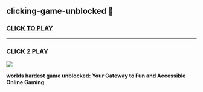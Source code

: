 
## clicking-game-unblocked 👋
<h3>
<a href="https://premium.freeplayer.one?title=clicking-game-unblocked&ref=14F">CLICK TO PLAY</a></h3>
<hr>

<h3>
<a href="https://premium.freeplayer.one?title=clicking-game-unblocked&ref=14F">CLICK 2 PLAY</a>
  
</h3>

<a href="https://premium.freeplayer.one?title=clicking-game-unblocked&ref=12F/"><img src="https://clearcache.store/games.png"></a>


**worlds hardest game unblocked: Your Gateway to Fun and Accessible Online Gaming**
